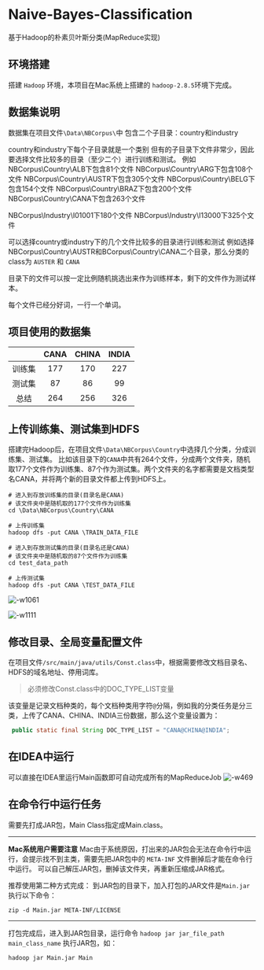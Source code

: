 # Naive-Bayes-Classification
基于Hadoop的朴素贝叶斯分类(MapReduce实现)

## 环境搭建
搭建 `Hadoop` 环境，本项目在Mac系统上搭建的 `hadoop-2.8.5`环境下完成。

## 数据集说明
数据集在项目文件`\Data\NBCorpus\`中
包含二个子目录：country和industry

country和industry下每个子目录就是一个类别
但有的子目录下文件非常少，因此要选择文件比较多的目录（至少二个）进行训练和测试。
例如
NBCorpus\Country\ALB下包含81个文件
NBCorpus\Country\ARG下包含108个文件
NBCorpus\Country\AUSTR下包含305个文件
NBCorpus\Country\BELG下包含154个文件
NBCorpus\Country\BRAZ下包含200个文件
NBCorpus\Country\CANA下包含263个文件


NBCorpus\Industry\I01001下180个文件
NBCorpus\Industry\I13000下325个文件

可以选择country或industry下的几个文件比较多的目录进行训练和测试
例如选择NBCorpus\Country\AUSTR和BCorpus\Country\CANA二个目录，那么分类的class为 `AUSTER` 和 `CANA`

目录下的文件可以按一定比例随机挑选出来作为训练样本，剩下的文件作为测试样本。

每个文件已经分好词，一行一个单词。

## 项目使用的数据集

|     | CANA | CHINA | INDIA |
|:---:|:----:|:-----:|:-----:|
| 训练集 | 177  | 170   | 227   |
| 测试集 | 87   | 86    | 99    |
| 总结  | 264  | 256   | 326   |



## 上传训练集、测试集到HDFS
搭建完Hadoop后，在项目文件`\Data\NBCorpus\Country`中选择几个分类，分成训练集、测试集。
比如该目录下的`CANA`中共有264个文件，分成两个文件夹，随机取177个文件作为训练集、87个作为测试集。两个文件夹的名字都需要是文档类型名CANA，并将两个新的目录文件都上传到HDFS上。
```shell
# 进入到存放训练集的目录(目录名是CANA)
# 该文件夹中是随机取的177个文件作为训练集
cd \Data\NBCorpus\Country\CANA

# 上传训练集
hadoop dfs -put CANA \TRAIN_DATA_FILE

# 进入到存放测试集的目录(目录名还是CANA)
# 该文件夹中是随机取的87个文件作为训练集
cd test_data_path

# 上传测试集
hadoop dfs -put CANA \TEST_DATA_FILE

```
![-w1061](media/15785753667141/15785760907893.jpg)

![-w1111](media/15785753667141/15785761613450.jpg)

## 修改目录、全局变量配置文件
在项目文件`/src/main/java/utils/Const.class`中，根据需要修改文档目录名、HDFS的域名地址、停用词库。

> 必须修改Const.class中的DOC_TYPE_LIST变量

该变量是记录文档种类的，每个文档种类用字符`@`分隔，例如我的分类任务是分三类，上传了CANA、CHINA、INDIA三份数据，那么这个变量设置为：

```Java
 public static final String DOC_TYPE_LIST = "CANA@CHINA@INDIA";
```

## 在IDEA中运行
可以直接在IDEA里运行Main函数即可自动完成所有的MapReduceJob
![-w469](media/15785753667141/15785767016736.jpg)

## 在命令行中运行任务

需要先打成JAR包，Main Class指定成Main.class。

------------------
**Mac系统用户需要注意**
Mac由于系统原因，打出来的JAR包会无法在命令行中运行，会提示找不到主类，需要先把JAR包中的 `META-INF` 文件删掉后才能在命令行中运行。
可以自己解压JAR包，删掉该文件夹，再重新压缩成JAR格式。

推荐使用第二种方式完成：
到JAR包的目录下，加入打包的JAR文件是`Main.jar`执行以下命令：

```shell
zip -d Main.jar META-INF/LICENSE
```
------------------

打包完成后，进入到JAR包目录，运行命令 `hadoop jar jar_file_path main_class_name` 执行JAR包，如：

```shell
hadoop jar Main.jar Main
```




